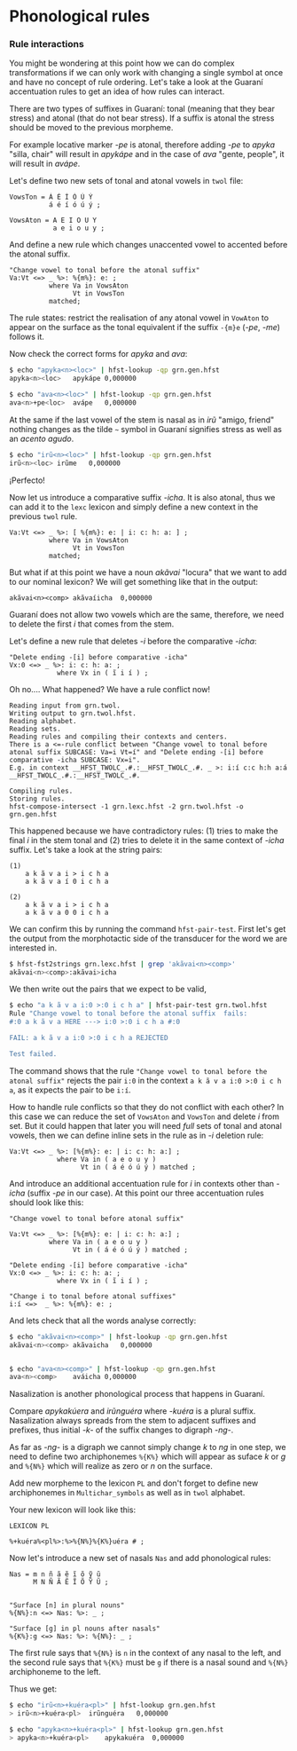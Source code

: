 # Phonological rules

### Rule interactions
<!-- conflicts N-->


You might be wondering at this point how we can do complex transformations if we can only work with changing a single symbol at once and have no concept of rule ordering. Let's take a look at the Guaraní accentuation rules to get an idea of how rules can interact. 

There are two types of suffixes in Guaraní: tonal (meaning that they bear stress) and atonal (that do not bear stress). If a suffix is atonal the stress should be moved to the previous morpheme. 

For example locative marker *-pe* is atonal, therefore adding *-pe* to *apyka* "silla, chair" will result in *apykápe* and in the case of *ava* "gente, people", it will result in *avápe*.

Let's define two new sets of tonal and atonal vowels in `twol` file:

```
VowsTon = Á É Í Ó Ú Ý
          á é í ó ú ý ;

VowsAton = A E I O U Y
           a e i o u y ;
```
And define a new rule which changes unaccented vowel to accented before the atonal suffix.

```
"Change vowel to tonal before the atonal suffix"
Va:Vt <=> _ %>: %{m%}: e: ;
          where Va in VowsAton 
                Vt in VowsTon 
          matched;
```
The rule states: restrict the realisation of any atonal vowel in `VowAton` to appear on the surface as the tonal equivalent 
if the suffix `-{m}e` (*-pe*, *-me*) follows it.

Now check the correct forms for *apyka* and *ava*:

```bash
$ echo "apyka<n><loc>" | hfst-lookup -qp grn.gen.hfst
apyka<n><loc>	apykápe	0,000000

$ echo "ava<n><loc>" | hfst-lookup -qp grn.gen.hfst 
ava<n>+pe<loc>	avápe	0,000000
```
At the same if the last vowel of the stem is nasal as in *irũ* "amigo, friend" nothing changes as the tilde `~` symbol in 
Guaraní signifies stress as well as an *acento agudo*.

```bash
$ echo "irũ<n><loc>" | hfst-lookup -qp grn.gen.hfst
irũ<n><loc>	irũme	0,000000
```
¡Perfecto!

Now let us introduce a comparative suffix *-icha*. It is also atonal, thus we can add it to the `lexc` lexicon and 
simply define a new context in the previous `twol` rule.

```
Va:Vt <=> _ %>: [ %{m%}: e: | i: c: h: a: ] ;
          where Va in VowsAton 
                Vt in VowsTon 
          matched;
```

But what if at this point we have a noun *akãvai* "locura" that we want to add to our nominal lexicon? We will get something like that in the output:

```
akãvai<n><comp>	akãvaíicha	0,000000
```
Guaraní does not allow two vowels which are the same, therefore, we need to delete the first *i* that comes from the stem.

Let's define a new rule that deletes *-i* before the comparative *-icha*:

```
"Delete ending -[i] before comparative -icha"
Vx:0 <=> _ %>: i: c: h: a: ;
            where Vx in ( ĩ i í ) ;
```

Oh no.... What happened? We have a rule conflict now!

```
Reading input from grn.twol.
Writing output to grn.twol.hfst.
Reading alphabet.
Reading sets.
Reading rules and compiling their contexts and centers.
There is a <=-rule conflict between "Change vowel to tonal before atonal suffix SUBCASE: Va=i Vt=í" and "Delete ending -[i] before comparative -icha SUBCASE: Vx=i".
E.g. in context __HFST_TWOLC_.#.:__HFST_TWOLC_.#. _ >: i:í c:c h:h a:á __HFST_TWOLC_.#.:__HFST_TWOLC_.#. 

Compiling rules.
Storing rules.
hfst-compose-intersect -1 grn.lexc.hfst -2 grn.twol.hfst -o grn.gen.hfst
```

This happened because we have contradictory rules: (1) tries to make the final *i* in the stem tonal and (2) tries to delete it in the same context of *-icha* suffix. Let's take a look at the string pairs:

```
(1)
    a k ã v a i > i c h a
    a k ã v a í 0 i c h a

(2)
    a k ã v a i > i c h a
    a k ã v a 0 0 i c h a
```

We can confirm this by running the command `hfst-pair-test`. First let's get the output from the morphotactic side of the transducer for 
the word we are interested in.

```bash
$ hfst-fst2strings grn.lexc.hfst | grep 'akãvai<n><comp>'
akãvai<n><comp>:akãvai>icha
```
We then write out the pairs that we expect to be valid,

```bash
$ echo "a k ã v a i:0 >:0 i c h a" | hfst-pair-test grn.twol.hfst 
Rule "Change vowel to tonal before the atonal suffix  fails:
#:0 a k ã v a HERE ---> i:0 >:0 i c h a #:0 

FAIL: a k ã v a i:0 >:0 i c h a REJECTED

Test failed.
```

The command shows that the rule `"Change vowel to tonal before the atonal suffix"` rejects the pair `i:0` in the 
context `a k ã v a i:0 >:0 i c h a`, as it expects the pair to be `i:í`.

How to handle rule conflicts so that they do not conflict with each other? In this case we can reduce the set of `VowsAton` and `VowsTon` and delete *i* from set. But it could happen that later you will need *full* sets of tonal and atonal vowels, then we can define inline sets in the rule as in *-i* deletion rule:

```
Va:Vt <=> _ %>: [%{m%}: e: | i: c: h: a:] ;
            where Va in ( a e o u y )
                  Vt in ( á é ó ú ý ) matched ;
```

And introduce an additional accentuation rule for *i* in contexts other than *-icha* (suffix *-pe* in our case). At this point our three accentuation rules should look like this:

```
"Change vowel to tonal before atonal suffix"

Va:Vt <=> _ %>: [%{m%}: e: | i: c: h: a:] ;
          where Va in ( a e o u y )
                Vt in ( á é ó ú ý ) matched ;

"Delete ending -[i] before comparative -icha"
Vx:0 <=> _ %>: i: c: h: a: ;
            where Vx in ( ĩ i í ) ;

"Change i to tonal before atonal suffixes"
i:í <=>  _ %>: %{m%}: e: ;
```

And lets check that all the words analyse correctly:

```bash
$ echo "akãvai<n><comp>" | hfst-lookup -qp grn.gen.hfst
akãvai<n><comp>	akãvaicha	0,000000


$ echo "ava<n><comp>" | hfst-lookup -qp grn.gen.hfst
ava<n><comp>	aváicha	0,000000
```

Nasalization is another phonological process that happens in Guaraní. 

Compare *apykakúera* and *irũnguéra* where *-kuéra* is a plural suffix. Nasalization always spreads from the stem to adjacent suffixes and prefixes, thus initial *-k-* of the suffix changes to digraph *-ng-*.

As far as *-ng-* is a digraph we cannot simply change *k* to *ng* in one step, we need to define two archiphonemes `%{K%}` which will appear as suface *k* or *g* and `%{N%}` which will realize as zero or *n* on the surface.

Add new morpheme to the lexicon `PL` and don't forget to define new archiphonemes in `Multichar_symbols` as well as in `twol` alphabet.

Your new lexicon will look like this:
```
LEXICON PL

%+kuéra%<pl%>:%>%{N%}%{K%}uéra # ;
```
Now let's introduce a new set of nasals `Nas` and add phonological rules:

```
Nas = m n ñ ã ẽ ĩ õ ỹ ũ
      M N Ñ Ã Ẽ Ĩ Õ Ỹ Ũ ;


"Surface [n] in plural nouns"
%{N%}:n <=> Nas: %>: _ ;

"Surface [g] in pl nouns after nasals"
%{K%}:g <=> Nas: %>: %{N%}: _ ;

```
The first rule says that `%{N%}` is `n` in the context of any nasal to the left, and the second rule says that `%{K%}` must be `g` if there is a nasal sound and `%{N%}` archiphoneme to the left.

Thus we get:
```bash
$ echo "irũ<n>+kuéra<pl>" | hfst-lookup grn.gen.hfst
> irũ<n>+kuéra<pl>	irũnguéra	0,000000

$ echo "apyka<n>+kuéra<pl>" | hfst-lookup grn.gen.hfst
> apyka<n>+kuéra<pl>	apykakuéra	0,000000
```

<!-- testing with hfst-pairtest N --> 
